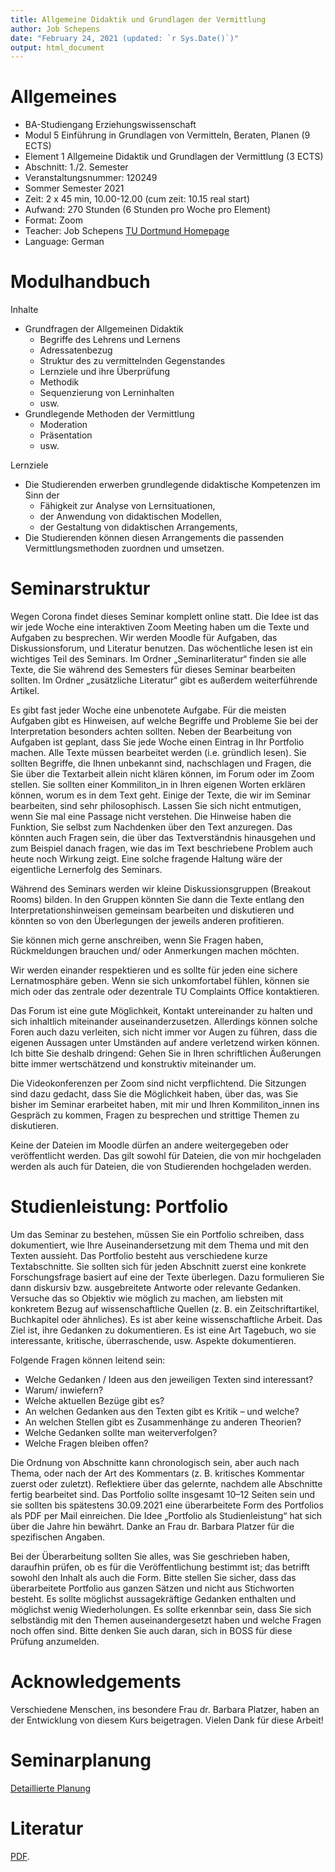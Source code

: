```yaml
---
title: Allgemeine Didaktik und Grundlagen der Vermittlung
author: Job Schepens
date: "February 24, 2021 (updated: `r Sys.Date()`)"
output: html_document
---
```



# Allgemeines

- BA-Studiengang Erziehungswissenschaft
- Modul 5 Einführung in Grundlagen von Vermitteln, Beraten, Planen (9 ECTS)
- Element 1 Allgemeine Didaktik und Grundlagen der Vermittlung (3 ECTS)
- Abschnitt: 1./2. Semester
- Veranstaltungsnummer: 120249
- Sommer Semester 2021
- Zeit: 2 x 45 min, 10.00-12.00 (cum zeit: 10.15 real start)
- Aufwand: 270 Stunden (6 Stunden pro Woche pro Element)
- Format: Zoom
- Teacher: Job Schepens [TU Dortmund Homepage](http://www.ifs.tu-dortmund.de/cms/de/Home/Mitarbeiter/Wissenschaftliche-Mitarbeiter/Schepens-Job.html)
- Language: German


# Modulhandbuch

Inhalte

- Grundfragen der Allgemeinen Didaktik  
	- Begriffe des Lehrens und Lernens
	- Adressatenbezug
	- Struktur des zu vermittelnden Gegenstandes
	- Lernziele und ihre Überprüfung
	- Methodik
	- Sequenzierung von Lerninhalten
	- usw.
- Grundlegende Methoden der Vermittlung  
	- Moderation
	- Präsentation
	- usw.


Lernziele

- Die Studierenden erwerben grundlegende didaktische Kompetenzen im Sinn der  
	- Fähigkeit zur Analyse von Lernsituationen,
	- der Anwendung von didaktischen Modellen,
	- der Gestaltung von didaktischen Arrangements,
- Die Studierenden können diesen Arrangements die passenden Vermittlungsmethoden zuordnen und umsetzen.


# Seminarstruktur

Wegen Corona findet dieses Seminar komplett online statt. Die Idee ist das wir jede Woche eine interaktiven Zoom Meeting haben um die Texte und Aufgaben zu besprechen. Wir werden Moodle für Aufgaben, das Diskussionsforum, und Literatur benutzen. Das wöchentliche lesen ist ein wichtiges Teil des Seminars. Im Ordner „Seminarliteratur“ finden sie alle Texte, die Sie während des Semesters für dieses Seminar bearbeiten sollten. Im Ordner „zusätzliche Literatur“ gibt es außerdem weiterführende Artikel.

Es gibt fast jeder Woche eine unbenotete Aufgabe. Für die meisten Aufgaben gibt es Hinweisen, auf welche Begriffe und Probleme Sie bei der Interpretation besonders achten sollten. Neben der Bearbeitung von Aufgaben ist geplant, dass Sie jede Woche einen Eintrag in Ihr Portfolio machen. Alle Texte müssen bearbeitet werden (i.e. gründlich lesen). Sie sollten Begriffe, die Ihnen unbekannt sind, nachschlagen und Fragen, die Sie über die Textarbeit allein nicht klären können, im Forum oder im Zoom stellen. Sie sollten einer Kommiliton_in in Ihren eigenen Worten erklären können, worum es in dem Text geht. Einige der Texte, die wir im Seminar bearbeiten, sind sehr philosophisch. Lassen Sie sich nicht entmutigen, wenn Sie mal eine Passage nicht verstehen. Die Hinweise haben die Funktion, Sie selbst zum Nachdenken über den Text anzuregen. Das könnten auch Fragen sein, die über das Textverständnis hinausgehen und zum Beispiel danach fragen, wie das im Text beschriebene Problem auch heute noch Wirkung zeigt. Eine solche fragende Haltung wäre der eigentliche Lernerfolg des Seminars.

Während des Seminars werden wir kleine Diskussionsgruppen (Breakout Rooms) bilden. In den Gruppen könnten Sie dann die Texte entlang den Interpretationshinweisen gemeinsam bearbeiten und diskutieren und könnten so von den Überlegungen der jeweils anderen profitieren.

Sie können mich gerne anschreiben, wenn Sie Fragen haben, Rückmeldungen brauchen und/ oder Anmerkungen machen möchten.

Wir werden einander respektieren und es sollte für jeden eine sichere Lernatmosphäre geben. Wenn sie sich unkomfortabel fühlen, können sie mich oder das zentrale oder dezentrale TU Complaints Office kontaktieren.

Das Forum ist eine gute Möglichkeit, Kontakt untereinander zu halten und sich inhaltlich miteinander auseinanderzusetzen. Allerdings können solche Foren auch dazu verleiten, sich nicht immer vor Augen zu führen, dass die eigenen Aussagen unter Umständen auf andere verletzend wirken können. Ich bitte Sie deshalb dringend: Gehen Sie in Ihren schriftlichen Äußerungen bitte immer wertschätzend und konstruktiv miteinander um.

Die Videokonferenzen per Zoom sind nicht verpflichtend. Die Sitzungen sind dazu gedacht, dass Sie die Möglichkeit haben, über das, was Sie bisher im Seminar erarbeitet haben, mit mir und Ihren Kommiliton_innen ins Gespräch zu kommen, Fragen zu besprechen und strittige Themen zu diskutieren.

Keine der Dateien im Moodle dürfen an andere weitergegeben oder veröffentlicht werden. Das gilt sowohl für Dateien, die von mir hochgeladen werden als auch für Dateien, die von Studierenden hochgeladen werden.


# Studienleistung: Portfolio

Um das Seminar zu bestehen, müssen Sie ein Portfolio schreiben, dass dokumentiert, wie Ihre Auseinandersetzung mit dem Thema und mit den Texten aussieht. Das Portfolio besteht aus verschiedene kurze Textabschnitte. Sie sollten sich für jeden Abschnitt zuerst eine konkrete Forschungsfrage basiert auf eine der Texte überlegen. Dazu formulieren Sie dann diskursiv bzw. ausgebreitete Antworte oder relevante Gedanken. Versuche das so Objektiv wie möglich zu machen, am liebsten mit konkretem Bezug auf wissenschaftliche Quellen (z. B. ein Zeitschriftartikel, Buchkapitel oder ähnliches). Es ist aber keine wissenschaftliche Arbeit. Das Ziel ist, ihre Gedanken zu dokumentieren. Es ist eine Art Tagebuch, wo sie interessante, kritische, überraschende, usw. Aspekte dokumentieren.

Folgende Fragen können leitend sein: 
- Welche Gedanken / Ideen aus den jeweiligen Texten sind interessant? 
- Warum/ inwiefern? 
- Welche aktuellen Bezüge gibt es? 
- An welchen Gedanken aus den Texten gibt es Kritik – und welche? 
- An welchen Stellen gibt es Zusammenhänge zu anderen Theorien? 
- Welche Gedanken sollte man weiterverfolgen? 
- Welche Fragen bleiben offen? 

Die Ordnung von Abschnitte kann chronologisch sein, aber auch nach Thema, oder nach der Art des Kommentars (z. B. kritisches Kommentar zuerst oder zuletzt). Reflektiere über das gelernte, nachdem alle Abschnitte fertig bearbeitet sind. Das Portfolio sollte insgesamt 10–12 Seiten sein und sie sollten bis spätestens 30.09.2021 eine überarbeitete Form des Portfolios als PDF per Mail einreichen. Die Idee „Portfolio als Studienleistung“ hat sich über die Jahre hin bewährt. Danke an Frau dr. Barbara Platzer für die spezifischen Angaben.

Bei der Überarbeitung sollten Sie alles, was Sie geschrieben haben, daraufhin prüfen, ob es für die Veröffentlichung bestimmt ist; das betrifft sowohl den Inhalt als auch die Form. Bitte stellen Sie sicher, dass das überarbeitete Portfolio aus ganzen Sätzen und nicht aus Stichworten besteht. Es sollte möglichst aussagekräftige Gedanken enthalten und möglichst wenig Wiederholungen. Es sollte erkennbar sein, dass Sie sich selbständig mit den Themen auseinandergesetzt haben und welche Fragen noch offen sind. Bitte denken Sie auch daran, sich in BOSS für diese Prüfung anzumelden.
 

# Acknowledgements

Verschiedene Menschen, ins besondere Frau dr. Barbara Platzer, haben an der Entwicklung von diesem Kurs beigetragen. Vielen Dank für diese Arbeit!


# Seminarplanung

[Detaillierte Planung](https://jobschepens.github.io/didakt/detailedschedule.html)


# Literatur

[PDF](https://jobschepens.github.io/didakt/lit/lit.zip). 